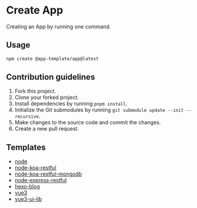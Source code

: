 # Create App

Creating an App by running one command.

## Usage

```bash
npm create @app-template/app@latest
```

## Contribution guidelines

1. Fork this project.
2. Clone your forked project.
3. Install dependencies by running `pnpm install`.
4. Initialize the Git submodules by running `git submodule update --init --recursive`.
5. Make changes to the source code and commit the changes.
6. Create a new pull request.

## Templates

- [node](https://github.com/web-app-template/template-node)
- [node-koa-restful](https://github.com/web-app-template/template-node-koa-restful)
- [node-koa-restful-mongodb](https://github.com/web-app-template/template-node-koa-restful-mongodb)
- [node-express-restful](https://github.com/web-app-template/template-node-express-restful)
- [hexo-blog](./templates/hexo-blog/README.md)
- [vue3](https://github.com/web-app-template/template-vue3)
- [vue3-ui-lib](https://github.com/web-app-template/template-vue3-ui-lib)
